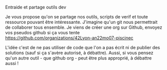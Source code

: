 Entraide et partage outils dev

Je vous propose qu'on se partage nos outils, scripts de verif et toute ressource pouvant être intéressante.
J'imagine qu'un git nous permettrait de collaborer tous ensemble.
Je viens de créer une org sur Github, envoyez vos pseudos github si ça vous tente https://github.com/organizations/42Lyon-an22mo07-piscinec 

L'idée c'est de ne pas utiliser de code que l'on a pas écrit ni de publier des solutions (sauf si ça s'avère autorisé, à débattre).
Aussi, si vous pensez qu'un autre outil - que github org - peut être plus approprié, à débattre aussi !
